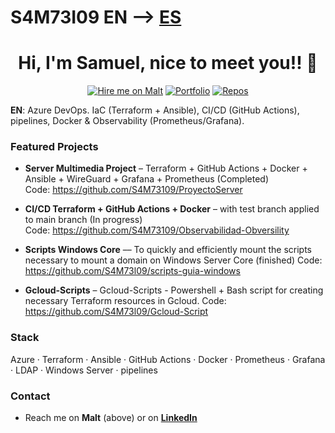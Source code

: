 # S4M73I09 EN --> [ES](README.md)

<h1 align="center">Hi, I'm Samuel, nice to meet you!! 👋</h1>

<p align="center">
  <a href="https://www.malt.es/profile/samueljesuscarcarenaz"><img alt="Hire me on Malt" src="https://img.shields.io/badge/Hire%20me%20on-Malt-red"></a>
  <a href="https://s4m73109.github.io/Azure-infra-portfolio/"><img alt="Portfolio" src="https://img.shields.io/badge/View%20Portfolio-Online-blue"></a>
  <a href="https://github.com/S4M73109?tab=repositories"><img alt="Repos" src="https://img.shields.io/badge/Repos-Explore-lightgrey"></a>
</p>



**EN**: Azure DevOps. IaC (Terraform + Ansible), CI/CD (GitHub Actions), pipelines,  Docker & Observability (Prometheus/Grafana).  


### Featured Projects

- **Server Multimedia Project** – Terraform + GitHub Actions + Docker + Ansible + WireGuard + Grafana + Prometheus (Completed)  
  Code: https://github.com/S4M73109/ProyectoServer  

- **CI/CD Terraform + GitHub Actions + Docker** – with test branch applied to main branch (In progress)  
  Code: https://github.com/S4M73109/Observabilidad-Obversility  

- **Scripts Windows Core** –– To quickly and efficiently mount the scripts necessary to mount a domain on Windows Server Core (finished)   Code: https://github.com/S4M73l09/scripts-guia-windows
- **Gcloud-Scripts** – Gcloud-Scripts - Powershell + Bash script for creating necessary Terraform resources in Gcloud.  Code: https://github.com/S4M73l09/Gcloud-Script

### Stack
Azure · Terraform · Ansible · GitHub Actions · Docker · Prometheus · Grafana · LDAP · Windows Server · pipelines


### Contact
- Reach me on **Malt** (above) or on **[LinkedIn](https://www.linkedin.com/in/samuellilobaby/)**  
